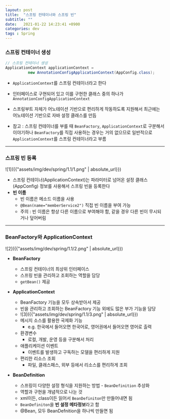 ```yaml
---
layout: post
title:  "스프링 컨테이너와 스프링 빈"
subtitle: ""
date:   2021-01-22 14:23:41 +0900
categories: dev
tags : Spring
---
```


### 스프링 컨테이너 생성

```java
// 스프링 컨테이너 생성
ApplicationContext applicationContext = 
          new AnnotationConfigApplicationContext(AppConfig.class);
```
- `ApplicationContext`를 스프링 컨테이너라고 한다
- 인터페이스로 구현되어 있고 이를 구현한 클래스 중의 하나가 `AnnotationConfigApplicationContext`
- 스프링부트 자체가 어노테이션 기반으로 편리하게 작동하도록 지원해서 최근에는 어노테이션 기반으로 자바 설정 클래스를 만듬

- 참고 : 스프링 컨테이너를 부를 때 `BeanFactory`, `ApplicationContext`로 구분해서 이야기하나 `BeanFactory`를 직접 사용하는 경우는 거의 없으므로 일반적으로 `ApplicationContext`를 스프링 컨테이너라고 부름

---------------------------------------------

### 스프링 빈 등록

![1]({{"assets/img/dev/spring/1.1/1.png" | absolute_url}})
- 스프링 컨테이너(ApplicationContext)는 파라미터로 넘어온 설정 클래스(AppConfig) 정보를 사용해서 스프링 빈을 등록한다
- **빈 이름**
  - 빈 이름은 메소드 이름을 사용
  - `@Bean(name="memberService2")` 직접 빈 이름을 부여 가능
  - 주의 : 빈 이름은 항상 다른 이름으로 부여해야 함, 같을 경우 다른 빈이 무시되거나 덮어버림


---------------------------------------------

### BeanFactory와 ApplicationContext

![2]({{"assets/img/dev/spring/1.1/2.png" | absolute_url}})
- **BeanFactory**
  - 스프링 컨테이너의 최상위 인터페이스
  - 스프링 빈을 관리하고 조회하는 역할을 담당
  - `getBean()` 제공

- **ApplicationContext**
  - BeanFactory 기능을 모두 상속받아서 제공
  - 빈을 관리하고 조회하는 BeanFactory 기능 외에도 많은 부가 기능을 담당
  - ![3]({{"assets/img/dev/spring/1.1/3.png" | absolute_url}})
  - 메시지 소스를 활용한 국제화 기능
    - e.g. 한국에서 들어오면 한국어로, 영어권에서 들어오면 영어로 출력
  - 환경변수
    - 로컬, 개발, 운영 등을 구분해서 처리
  - 애플리케이션 이벤트
    - 이벤트를 발생하고 구독하는 모델을 편리하게 지원
  - 편리한 리소스 조회
    - 파일, 클래스패스, 외부 등에서 리소스를 편리하게 조회

- **BeanDefinition**
  - 스프링이 다양한 설정 형식을 지원하는 방법 - `BeanDefinition` 추상화
  - 역할과 구현을 개념적으로 나눈 것
  - xml이든, class이든 읽어서 `BeanDefiniton`만 만들어내면 됨
  - `BeanDefiniton`을 **빈 설정 메타정보**라고 함
  - @Bean, <bean> 모두 BeanDefnition을 하나씩 만들면 됨